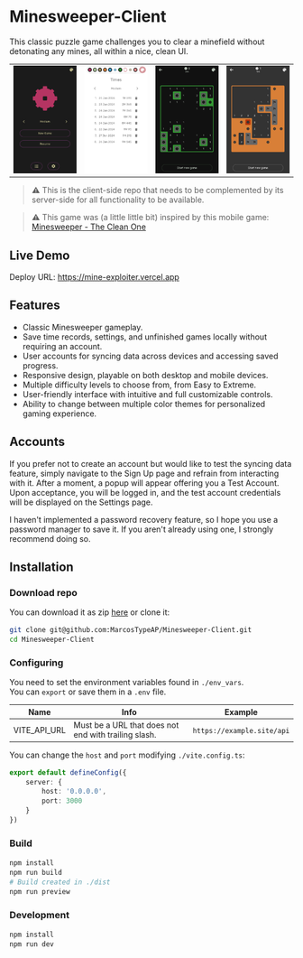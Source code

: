 # Minesweeper-Client

This classic puzzle game challenges you to clear a minefield without detonating any mines, all within a nice, clean UI.

<table>
    <tr>
        <td>
            <img src="https://github.com/MarcosTypeAP/Minesweeper-Client/blob/main/images/menu.png" />
        </td>
        <td>
            <img src="https://github.com/MarcosTypeAP/Minesweeper-Client/blob/main/images/times.png" />
        </td>
        <td>
            <img src="https://github.com/MarcosTypeAP/Minesweeper-Client/blob/main/images/won_game.png" />
        </td>
        <td>
            <img src="https://github.com/MarcosTypeAP/Minesweeper-Client/blob/main/images/lost_game.png" />
        </td>
    </tr>
</table>

> ⚠️ This is the client-side repo that needs to be complemented by its server-side for all functionality to be available.

> ⚠️ This game was (a little little bit) inspired by this mobile game: [Minesweeper - The Clean One](https://play.google.com/store/apps/details?id=ee.dustland.android.minesweeper)

## Live Demo

Deploy URL: https://mine-exploiter.vercel.app

## Features

- Classic Minesweeper gameplay.
- Save time records, settings, and unfinished games locally without requiring an account.
- User accounts for syncing data across devices and accessing saved progress.
- Responsive design, playable on both desktop and mobile devices.
- Multiple difficulty levels to choose from, from Easy to Extreme.
- User-friendly interface with intuitive and full customizable controls.
- Ability to change between multiple color themes for personalized gaming experience.

## Accounts

If you prefer not to create an account but would like to test the syncing data feature, simply navigate to the Sign Up page and refrain from interacting with it. After a moment, a popup will appear offering you a Test Account. Upon acceptance, you will be logged in, and the test account credentials will be displayed on the Settings page.

I haven't implemented a password recovery feature, so I hope you use a password manager to save it. If you aren't already using one, I strongly recommend doing so.

## Installation

### Download repo

You can download it as zip [here](https://github.com/MarcosTypeAP/Minesweeper-Client/archive/refs/heads/main.zip) or clone it:

```bash
git clone git@github.com:MarcosTypeAP/Minesweeper-Client.git
cd Minesweeper-Client
```

### Configuring

You need to set the environment variables found in `./env_vars`.  
You can `export` or save them in a `.env` file.

| Name | Info | Example |
|---|---|---|
| VITE_API_URL | Must be a URL that does not end with trailing slash. | `https://example.site/api` |

You can change the `host` and `port` modifying `./vite.config.ts`:

```typescript
export default defineConfig({
    server: {
        host: '0.0.0.0',
        port: 3000
    }
})
```

### Build

```bash
npm install
npm run build
# Build created in ./dist
npm run preview
```

### Development

```bash
npm install
npm run dev
```
